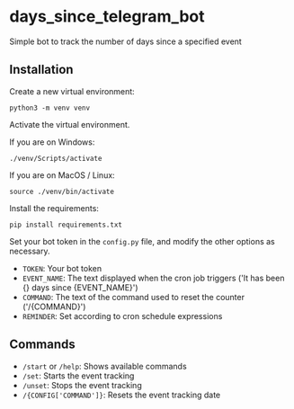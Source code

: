 # days_since_telegram_bot

Simple bot to track the number of days since a specified event

## Installation

Create a new virtual environment:

```shell
python3 -m venv venv
```

Activate the virtual environment.

If you are on Windows:

```shell
./venv/Scripts/activate
```

If you are on MacOS / Linux:

```shell
source ./venv/bin/activate
```

Install the requirements:

```shell
pip install requirements.txt
```

Set your bot token in the `config.py` file, and modify the other options as necessary.

- `TOKEN`: Your bot token
- `EVENT_NAME`: The text displayed when the cron job triggers ('It has been {} days since {EVENT_NAME}')
- `COMMAND`: The text of the command used to reset the counter ('/{COMMAND}')
- `REMINDER`: Set according to cron schedule expressions

## Commands

- `/start` or `/help`: Shows available commands
- `/set`: Starts the event tracking
- `/unset`: Stops the event tracking
- `/{CONFIG['COMMAND']}`: Resets the event tracking date
